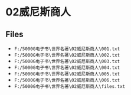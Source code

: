 # 02威尼斯商人

## Files

- `F:/5000G电子书\世界名著\02威尼斯商人\001.txt`
- `F:/5000G电子书\世界名著\02威尼斯商人\002.txt`
- `F:/5000G电子书\世界名著\02威尼斯商人\003.txt`
- `F:/5000G电子书\世界名著\02威尼斯商人\004.txt`
- `F:/5000G电子书\世界名著\02威尼斯商人\005.txt`
- `F:/5000G电子书\世界名著\02威尼斯商人\006.txt`
- `F:/5000G电子书\世界名著\02威尼斯商人\files.txt`
